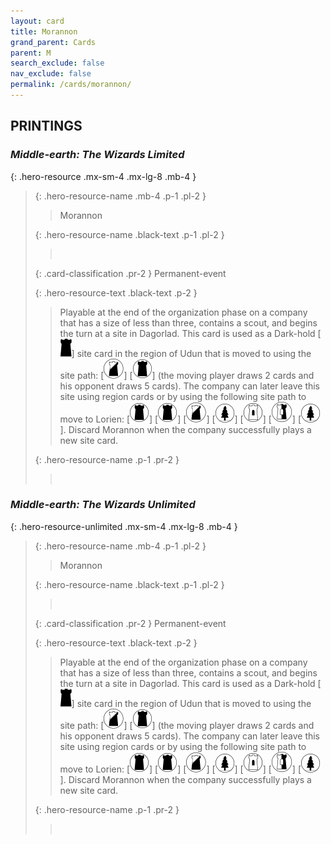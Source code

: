 ```yaml
---
layout: card
title: Morannon
grand_parent: Cards
parent: M
search_exclude: false
nav_exclude: false
permalink: /cards/morannon/
---
```


## PRINTINGS


### _Middle-earth: The Wizards Limited_

{: .hero-resource .mx-sm-4 .mx-lg-8 .mb-4 }
> {: .hero-resource-name .mb-4 .p-1 .pl-2 }
> > <div class="card-mp"></div>
> > <div class="card-name">Morannon</div>
>
> {: .hero-resource-name .black-text .p-1 .pl-2 }
> > &nbsp;
>
> {: .card-classification .pr-2 }
> Permanent-event
>
> {: .hero-resource-text .black-text .p-2 }
> > Playable at the end of the organization phase on a company that has a size of less than three, contains a scout, and begins the turn at a site in Dagorlad. This card is used as a Dark-hold \[![](/assets/images/dark-hold.svg)] site card in the region of Udun that is moved to using the site path: \[![](/assets/images/shadow-land.svg)] \[![](/assets/images/dark-domain.svg)] (the moving player draws 2 cards and his opponent draws 5 cards). The company can later leave this site using region cards or by using the following site path to move to Lorien: \[![](/assets/images/dark-domain.svg)] \[![](/assets/images/dark-domain.svg)] \[![](/assets/images/shadow-land.svg)] \[![](/assets/images/wilderness.svg)] \[![](/assets/images/free-domain.svg)] \[![](/assets/images/border-land.svg)] \[![](/assets/images/wilderness.svg)]. Discard Morannon when the company successfully plays a new site card. 
> 
> {: .hero-resource-name .p-1 .pr-2 }
> > <div class="card-shield"></div>
> > <div class="card-corruption">&nbsp;</div>

### _Middle-earth: The Wizards Unlimited_

{: .hero-resource-unlimited .mx-sm-4 .mx-lg-8 .mb-4 }
> {: .hero-resource-name .mb-4 .p-1 .pl-2 }
> > <div class="card-mp"></div>
> > <div class="card-name">Morannon</div>
>
> {: .hero-resource-name .black-text .p-1 .pl-2 }
> > &nbsp;
>
> {: .card-classification .pr-2 }
> Permanent-event
>
> {: .hero-resource-text .black-text .p-2 }
> > Playable at the end of the organization phase on a company that has a size of less than three, contains a scout, and begins the turn at a site in Dagorlad. This card is used as a Dark-hold \[![](/assets/images/dark-hold.svg)] site card in the region of Udun that is moved to using the site path: \[![](/assets/images/shadow-land.svg)] \[![](/assets/images/dark-domain.svg)] (the moving player draws 2 cards and his opponent draws 5 cards). The company can later leave this site using region cards or by using the following site path to move to Lorien: \[![](/assets/images/dark-domain.svg)] \[![](/assets/images/dark-domain.svg)] \[![](/assets/images/shadow-land.svg)] \[![](/assets/images/wilderness.svg)] \[![](/assets/images/free-domain.svg)] \[![](/assets/images/border-land.svg)] \[![](/assets/images/wilderness.svg)]. Discard Morannon when the company successfully plays a new site card. 
> 
> {: .hero-resource-name .p-1 .pr-2 }
> > <div class="card-shield"></div>
> > <div class="card-corruption">&nbsp;</div>
